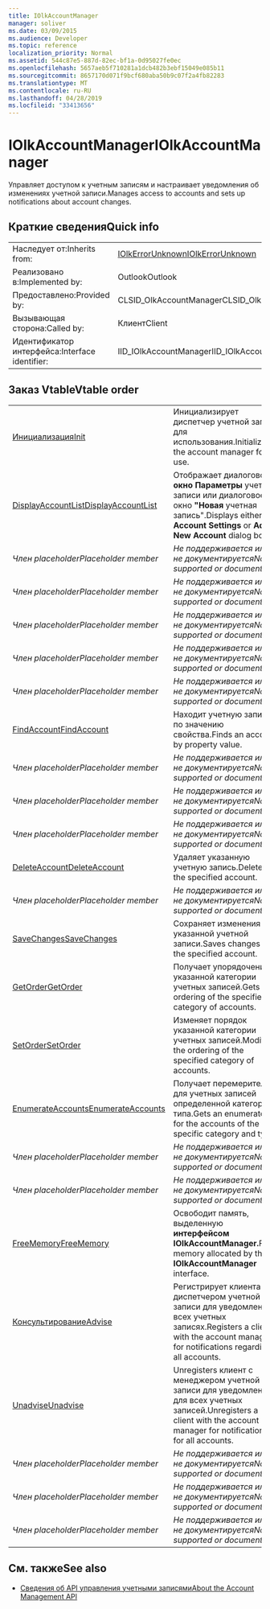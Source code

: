 ```yaml
---
title: IOlkAccountManager
manager: soliver
ms.date: 03/09/2015
ms.audience: Developer
ms.topic: reference
localization_priority: Normal
ms.assetid: 544c87e5-887d-82ec-bf1a-0d95027fe0ec
ms.openlocfilehash: 5657aeb5f710281a1dcb482b3ebf15049e085b11
ms.sourcegitcommit: 8657170d071f9bcf680aba50b9c07f2a4fb82283
ms.translationtype: MT
ms.contentlocale: ru-RU
ms.lasthandoff: 04/28/2019
ms.locfileid: "33413656"
---
```

# <a name="iolkaccountmanager"></a><span data-ttu-id="22fb9-102">IOlkAccountManager</span><span class="sxs-lookup"><span data-stu-id="22fb9-102">IOlkAccountManager</span></span>

<span data-ttu-id="22fb9-103">Управляет доступом к учетным записям и настраивает уведомления об изменениях учетной записи.</span><span class="sxs-lookup"><span data-stu-id="22fb9-103">Manages access to accounts and sets up notifications about account changes.</span></span>
  
## <a name="quick-info"></a><span data-ttu-id="22fb9-104">Краткие сведения</span><span class="sxs-lookup"><span data-stu-id="22fb9-104">Quick info</span></span>

|||
|:-----|:-----|
|<span data-ttu-id="22fb9-105">Наследует от:</span><span class="sxs-lookup"><span data-stu-id="22fb9-105">Inherits from:</span></span>  <br/> |[<span data-ttu-id="22fb9-106">IOlkErrorUnknown</span><span class="sxs-lookup"><span data-stu-id="22fb9-106">IOlkErrorUnknown</span></span>](iolkerrorunknown.md) <br/> |
|<span data-ttu-id="22fb9-107">Реализовано в:</span><span class="sxs-lookup"><span data-stu-id="22fb9-107">Implemented by:</span></span>  <br/> |<span data-ttu-id="22fb9-108">Outlook</span><span class="sxs-lookup"><span data-stu-id="22fb9-108">Outlook</span></span>  <br/> |
|<span data-ttu-id="22fb9-109">Предоставлено:</span><span class="sxs-lookup"><span data-stu-id="22fb9-109">Provided by:</span></span>  <br/> |<span data-ttu-id="22fb9-110">CLSID_OlkAccountManager</span><span class="sxs-lookup"><span data-stu-id="22fb9-110">CLSID_OlkAccountManager</span></span>  <br/> |
|<span data-ttu-id="22fb9-111">Вызывающая сторона:</span><span class="sxs-lookup"><span data-stu-id="22fb9-111">Called by:</span></span>  <br/> |<span data-ttu-id="22fb9-112">Клиент</span><span class="sxs-lookup"><span data-stu-id="22fb9-112">Client</span></span>  <br/> |
|<span data-ttu-id="22fb9-113">Идентификатор интерфейса:</span><span class="sxs-lookup"><span data-stu-id="22fb9-113">Interface identifier:</span></span>  <br/> |<span data-ttu-id="22fb9-114">IID_IOlkAccountManager</span><span class="sxs-lookup"><span data-stu-id="22fb9-114">IID_IOlkAccountManager</span></span>  <br/> |
   
## <a name="vtable-order"></a><span data-ttu-id="22fb9-115">Заказ Vtable</span><span class="sxs-lookup"><span data-stu-id="22fb9-115">Vtable order</span></span>

|||
|:-----|:-----|
|[<span data-ttu-id="22fb9-116">Инициализация</span><span class="sxs-lookup"><span data-stu-id="22fb9-116">Init</span></span>](iolkaccountmanager-init.md) <br/> |<span data-ttu-id="22fb9-117">Инициализирует диспетчер учетной записи для использования.</span><span class="sxs-lookup"><span data-stu-id="22fb9-117">Initializes the account manager for use.</span></span>  <br/> |
|[<span data-ttu-id="22fb9-118">DisplayAccountList</span><span class="sxs-lookup"><span data-stu-id="22fb9-118">DisplayAccountList</span></span>](iolkaccountmanager-displayaccountlist.md) <br/> |<span data-ttu-id="22fb9-119">Отображает диалоговое **окно Параметры** учетной записи или диалоговое окно **"Новая** учетная запись".</span><span class="sxs-lookup"><span data-stu-id="22fb9-119">Displays either the **Account Settings** or **Add New Account** dialog box.</span></span>  <br/> |
| <span data-ttu-id="22fb9-120">*Член placeholder*</span><span class="sxs-lookup"><span data-stu-id="22fb9-120">*Placeholder member*</span></span>  <br/> | <span data-ttu-id="22fb9-121">*Не поддерживается или не документируется*</span><span class="sxs-lookup"><span data-stu-id="22fb9-121">*Not supported or documented*</span></span>  <br/> |
| <span data-ttu-id="22fb9-122">*Член placeholder*</span><span class="sxs-lookup"><span data-stu-id="22fb9-122">*Placeholder member*</span></span>  <br/> | <span data-ttu-id="22fb9-123">*Не поддерживается или не документируется*</span><span class="sxs-lookup"><span data-stu-id="22fb9-123">*Not supported or documented*</span></span>  <br/> |
| <span data-ttu-id="22fb9-124">*Член placeholder*</span><span class="sxs-lookup"><span data-stu-id="22fb9-124">*Placeholder member*</span></span>  <br/> | <span data-ttu-id="22fb9-125">*Не поддерживается или не документируется*</span><span class="sxs-lookup"><span data-stu-id="22fb9-125">*Not supported or documented*</span></span>  <br/> |
| <span data-ttu-id="22fb9-126">*Член placeholder*</span><span class="sxs-lookup"><span data-stu-id="22fb9-126">*Placeholder member*</span></span>  <br/> | <span data-ttu-id="22fb9-127">*Не поддерживается или не документируется*</span><span class="sxs-lookup"><span data-stu-id="22fb9-127">*Not supported or documented*</span></span>  <br/> |
| <span data-ttu-id="22fb9-128">*Член placeholder*</span><span class="sxs-lookup"><span data-stu-id="22fb9-128">*Placeholder member*</span></span>  <br/> | <span data-ttu-id="22fb9-129">*Не поддерживается или не документируется*</span><span class="sxs-lookup"><span data-stu-id="22fb9-129">*Not supported or documented*</span></span>  <br/> |
|[<span data-ttu-id="22fb9-130">FindAccount</span><span class="sxs-lookup"><span data-stu-id="22fb9-130">FindAccount</span></span>](iolkaccountmanager-findaccount.md) <br/> |<span data-ttu-id="22fb9-131">Находит учетную запись по значению свойства.</span><span class="sxs-lookup"><span data-stu-id="22fb9-131">Finds an account by property value.</span></span>  <br/> |
| <span data-ttu-id="22fb9-132">*Член placeholder*</span><span class="sxs-lookup"><span data-stu-id="22fb9-132">*Placeholder member*</span></span>  <br/> | <span data-ttu-id="22fb9-133">*Не поддерживается или не документируется*</span><span class="sxs-lookup"><span data-stu-id="22fb9-133">*Not supported or documented*</span></span>  <br/> |
| <span data-ttu-id="22fb9-134">*Член placeholder*</span><span class="sxs-lookup"><span data-stu-id="22fb9-134">*Placeholder member*</span></span>  <br/> | <span data-ttu-id="22fb9-135">*Не поддерживается или не документируется*</span><span class="sxs-lookup"><span data-stu-id="22fb9-135">*Not supported or documented*</span></span>  <br/> |
| <span data-ttu-id="22fb9-136">*Член placeholder*</span><span class="sxs-lookup"><span data-stu-id="22fb9-136">*Placeholder member*</span></span>  <br/> | <span data-ttu-id="22fb9-137">*Не поддерживается или не документируется*</span><span class="sxs-lookup"><span data-stu-id="22fb9-137">*Not supported or documented*</span></span>  <br/> |
|[<span data-ttu-id="22fb9-138">DeleteAccount</span><span class="sxs-lookup"><span data-stu-id="22fb9-138">DeleteAccount</span></span>](iolkaccountmanager-deleteaccount.md) <br/> |<span data-ttu-id="22fb9-139">Удаляет указанную учетную запись.</span><span class="sxs-lookup"><span data-stu-id="22fb9-139">Deletes the specified account.</span></span>  <br/> |
| <span data-ttu-id="22fb9-140">*Член placeholder*</span><span class="sxs-lookup"><span data-stu-id="22fb9-140">*Placeholder member*</span></span>  <br/> | <span data-ttu-id="22fb9-141">*Не поддерживается или не документируется*</span><span class="sxs-lookup"><span data-stu-id="22fb9-141">*Not supported or documented*</span></span>  <br/> |
|[<span data-ttu-id="22fb9-142">SaveChanges</span><span class="sxs-lookup"><span data-stu-id="22fb9-142">SaveChanges</span></span>](iolkaccountmanager-savechanges.md) <br/> |<span data-ttu-id="22fb9-143">Сохраняет изменения в указанной учетной записи.</span><span class="sxs-lookup"><span data-stu-id="22fb9-143">Saves changes to the specified account.</span></span>  <br/> |
|[<span data-ttu-id="22fb9-144">GetOrder</span><span class="sxs-lookup"><span data-stu-id="22fb9-144">GetOrder</span></span>](iolkaccountmanager-getorder.md) <br/> |<span data-ttu-id="22fb9-145">Получает упорядочение указанной категории учетных записей.</span><span class="sxs-lookup"><span data-stu-id="22fb9-145">Gets the ordering of the specified category of accounts.</span></span>  <br/> |
|[<span data-ttu-id="22fb9-146">SetOrder</span><span class="sxs-lookup"><span data-stu-id="22fb9-146">SetOrder</span></span>](iolkaccountmanager-setorder.md) <br/> |<span data-ttu-id="22fb9-147">Изменяет порядок указанной категории учетных записей.</span><span class="sxs-lookup"><span data-stu-id="22fb9-147">Modifies the ordering of the specified category of accounts.</span></span>  <br/> |
|[<span data-ttu-id="22fb9-148">EnumerateAccounts</span><span class="sxs-lookup"><span data-stu-id="22fb9-148">EnumerateAccounts</span></span>](iolkaccountmanager-enumerateaccounts.md) <br/> |<span data-ttu-id="22fb9-149">Получает перемеритель для учетных записей определенной категории и типа.</span><span class="sxs-lookup"><span data-stu-id="22fb9-149">Gets an enumerator for the accounts of the specific category and type.</span></span>  <br/> |
| <span data-ttu-id="22fb9-150">*Член placeholder*</span><span class="sxs-lookup"><span data-stu-id="22fb9-150">*Placeholder member*</span></span>  <br/> | <span data-ttu-id="22fb9-151">*Не поддерживается или не документируется*</span><span class="sxs-lookup"><span data-stu-id="22fb9-151">*Not supported or documented*</span></span>  <br/> |
| <span data-ttu-id="22fb9-152">*Член placeholder*</span><span class="sxs-lookup"><span data-stu-id="22fb9-152">*Placeholder member*</span></span>  <br/> | <span data-ttu-id="22fb9-153">*Не поддерживается или не документируется*</span><span class="sxs-lookup"><span data-stu-id="22fb9-153">*Not supported or documented*</span></span>  <br/> |
|[<span data-ttu-id="22fb9-154">FreeMemory</span><span class="sxs-lookup"><span data-stu-id="22fb9-154">FreeMemory</span></span>](iolkaccountmanager-freememory.md) <br/> |<span data-ttu-id="22fb9-155">Освободит память, выделенную **интерфейсом IOlkAccountManager.**</span><span class="sxs-lookup"><span data-stu-id="22fb9-155">Frees memory allocated by the **IOlkAccountManager** interface.</span></span>  <br/> |
|[<span data-ttu-id="22fb9-156">Консультирование</span><span class="sxs-lookup"><span data-stu-id="22fb9-156">Advise</span></span>](iolkaccountmanager-advise.md) <br/> |<span data-ttu-id="22fb9-157">Регистрирует клиента с диспетчером учетной записи для уведомлений о всех учетных записях.</span><span class="sxs-lookup"><span data-stu-id="22fb9-157">Registers a client with the account manager for notifications regarding all accounts.</span></span>  <br/> |
|[<span data-ttu-id="22fb9-158">Unadvise</span><span class="sxs-lookup"><span data-stu-id="22fb9-158">Unadvise</span></span>](iolkaccountmanager-unadvise.md) <br/> |<span data-ttu-id="22fb9-159">Unregisters клиент с менеджером учетной записи для уведомлений для всех учетных записей.</span><span class="sxs-lookup"><span data-stu-id="22fb9-159">Unregisters a client with the account manager for notifications for all accounts.</span></span>  <br/> |
| <span data-ttu-id="22fb9-160">*Член placeholder*</span><span class="sxs-lookup"><span data-stu-id="22fb9-160">*Placeholder member*</span></span>  <br/> | <span data-ttu-id="22fb9-161">*Не поддерживается или не документируется*</span><span class="sxs-lookup"><span data-stu-id="22fb9-161">*Not supported or documented*</span></span>  <br/> |
| <span data-ttu-id="22fb9-162">*Член placeholder*</span><span class="sxs-lookup"><span data-stu-id="22fb9-162">*Placeholder member*</span></span>  <br/> | <span data-ttu-id="22fb9-163">*Не поддерживается или не документируется*</span><span class="sxs-lookup"><span data-stu-id="22fb9-163">*Not supported or documented*</span></span>  <br/> |
| <span data-ttu-id="22fb9-164">*Член placeholder*</span><span class="sxs-lookup"><span data-stu-id="22fb9-164">*Placeholder member*</span></span>  <br/> | <span data-ttu-id="22fb9-165">*Не поддерживается или не документируется*</span><span class="sxs-lookup"><span data-stu-id="22fb9-165">*Not supported or documented*</span></span>  <br/> |
   
## <a name="see-also"></a><span data-ttu-id="22fb9-166">См. также</span><span class="sxs-lookup"><span data-stu-id="22fb9-166">See also</span></span>

- [<span data-ttu-id="22fb9-167">Сведения об API управления учетными записями</span><span class="sxs-lookup"><span data-stu-id="22fb9-167">About the Account Management API</span></span>](about-the-account-management-api.md)

